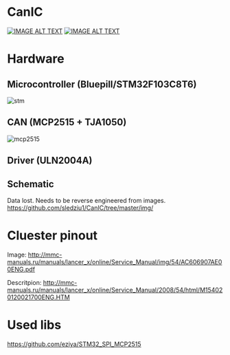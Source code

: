 # CanIC

[![IMAGE ALT TEXT](http://img.youtube.com/vi/WzBRK6AfdtU/0.jpg)](http://www.youtube.com/watch?v=WzBRK6AfdtU "Video Title")
[![IMAGE ALT TEXT](http://img.youtube.com/vi/qJTQa_p_j_s/0.jpg)](http://www.youtube.com/watch?v=qJTQa_p_j_s "Video Title")

# Hardware

## Microcontroller (Bluepill/STM32F103C8T6)
![stm](https://stm32duinoforum.com/forum/images/thumb/1/19/STM32_Blue_Pill_top-jpg/wiki_subdomain/700px-STM32_Blue_Pill_top.jpg)
## CAN (MCP2515 + TJA1050)
![mcp2515](https://images-na.ssl-images-amazon.com/images/I/61Fq47oRlOL._AC_SL1001_.jpg)
## Driver (ULN2004A)

## Schematic
Data lost. Needs to be reverse engineered from images.
https://github.com/sledziu1/CanIC/tree/master/img/

# Cluester pinout
Image: http://mmc-manuals.ru/manuals/lancer_x/online/Service_Manual/img/54/AC606907AE00ENG.pdf

Descritpion: http://mmc-manuals.ru/manuals/lancer_x/online/Service_Manual/2008/54/html/M154020120021700ENG.HTM

# Used libs
https://github.com/eziya/STM32_SPI_MCP2515